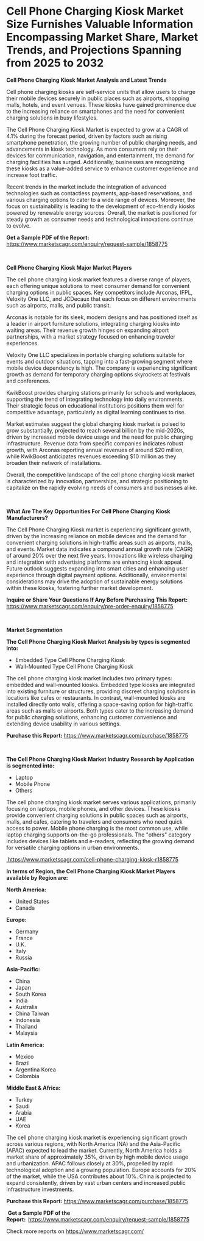 <p><h1>Cell Phone Charging Kiosk Market Size Furnishes Valuable Information Encompassing Market Share, Market Trends, and Projections Spanning from 2025 to 2032</h1></p><p><strong>Cell Phone Charging Kiosk Market Analysis and Latest Trends</strong></p>
<p><p>Cell phone charging kiosks are self-service units that allow users to charge their mobile devices securely in public places such as airports, shopping malls, hotels, and event venues. These kiosks have gained prominence due to the increasing reliance on smartphones and the need for convenient charging solutions in busy lifestyles. </p><p>The Cell Phone Charging Kiosk Market is expected to grow at a CAGR of 4.1% during the forecast period, driven by factors such as rising smartphone penetration, the growing number of public charging needs, and advancements in kiosk technology. As more consumers rely on their devices for communication, navigation, and entertainment, the demand for charging facilities has surged. Additionally, businesses are recognizing these kiosks as a value-added service to enhance customer experience and increase foot traffic.</p><p>Recent trends in the market include the integration of advanced technologies such as contactless payments, app-based reservations, and various charging options to cater to a wide range of devices. Moreover, the focus on sustainability is leading to the development of eco-friendly kiosks powered by renewable energy sources. Overall, the market is positioned for steady growth as consumer needs and technological innovations continue to evolve.</p></p>
<p><strong>Get a Sample PDF of the Report:&nbsp;</strong> <a href="https://www.marketscagr.com/enquiry/request-sample/1858775?utm_campaign=2269&utm_medium=2&utm_source=Github&utm_content=ia&utm_term=19022025&utm_id=cell-phone-charging-kiosk">https://www.marketscagr.com/enquiry/request-sample/1858775</a></p>
<p>&nbsp;</p>
<p><strong>Cell Phone Charging Kiosk Major Market Players</strong></p>
<p><p>The cell phone charging kiosk market features a diverse range of players, each offering unique solutions to meet consumer demand for convenient charging options in public spaces. Key competitors include Arconas, IFPL, Veloxity One LLC, and JCDecaux that each focus on different environments such as airports, malls, and public transit.</p><p>Arconas is notable for its sleek, modern designs and has positioned itself as a leader in airport furniture solutions, integrating charging kiosks into waiting areas. Their revenue growth hinges on expanding airport partnerships, with a market strategy focused on enhancing traveler experiences.</p><p>Veloxity One LLC specializes in portable charging solutions suitable for events and outdoor situations, tapping into a fast-growing segment where mobile device dependency is high. The company is experiencing significant growth as demand for temporary charging options skyrockets at festivals and conferences.</p><p>KwikBoost provides charging stations primarily for schools and workplaces, supporting the trend of integrating technology into daily environments. Their strategic focus on educational institutions positions them well for competitive advantage, particularly as digital learning continues to rise.</p><p>Market estimates suggest the global charging kiosk market is poised to grow substantially, projected to reach several billion by the mid-2020s, driven by increased mobile device usage and the need for public charging infrastructure. Revenue data from specific companies indicates robust growth, with Arconas reporting annual revenues of around $20 million, while KwikBoost anticipates revenues exceeding $10 million as they broaden their network of installations.</p><p>Overall, the competitive landscape of the cell phone charging kiosk market is characterized by innovation, partnerships, and strategic positioning to capitalize on the rapidly evolving needs of consumers and businesses alike.</p></p>
<p>&nbsp;</p>
<p><strong>What Are The Key Opportunities For Cell Phone Charging Kiosk Manufacturers?</strong></p>
<p><p>The Cell Phone Charging Kiosk market is experiencing significant growth, driven by the increasing reliance on mobile devices and the demand for convenient charging solutions in high-traffic areas such as airports, malls, and events. Market data indicates a compound annual growth rate (CAGR) of around 20% over the next five years. Innovations like wireless charging and integration with advertising platforms are enhancing kiosk appeal. Future outlook suggests expanding into smart cities and enhancing user experience through digital payment options. Additionally, environmental considerations may drive the adoption of sustainable energy solutions within these kiosks, fostering further market development.</p></p>
<p><strong>Inquire or Share Your Questions If Any Before Purchasing This Report:</strong> <a href="https://www.marketscagr.com/enquiry/pre-order-enquiry/1858775?utm_campaign=2269&utm_medium=2&utm_source=Github&utm_content=ia&utm_term=19022025&utm_id=cell-phone-charging-kiosk">https://www.marketscagr.com/enquiry/pre-order-enquiry/1858775</a></p>
<p>&nbsp;</p>
<p><strong>Market Segmentation</strong></p>
<p><strong>The Cell Phone Charging Kiosk Market Analysis by types is segmented into:</strong></p>
<p><ul><li>Embedded Type Cell Phone Charging Kiosk</li><li>Wall-Mounted Type Cell Phone Charging Kiosk</li></ul></p>
<p><p>The cell phone charging kiosk market includes two primary types: embedded and wall-mounted kiosks. Embedded type kiosks are integrated into existing furniture or structures, providing discreet charging solutions in locations like cafes or restaurants. In contrast, wall-mounted kiosks are installed directly onto walls, offering a space-saving option for high-traffic areas such as malls or airports. Both types cater to the increasing demand for public charging solutions, enhancing customer convenience and extending device usability in various settings.</p></p>
<p><strong>Purchase this Report:&nbsp;</strong><a href="https://www.marketscagr.com/purchase/1858775?utm_campaign=2269&utm_medium=2&utm_source=Github&utm_content=ia&utm_term=19022025&utm_id=cell-phone-charging-kiosk">https://www.marketscagr.com/purchase/1858775</a></p>
<p>&nbsp;</p>
<p><strong>The Cell Phone Charging Kiosk Market Industry Research by Application is segmented into:</strong></p>
<p><ul><li>Laptop</li><li>Mobile Phone</li><li>Others</li></ul></p>
<p><p>The cell phone charging kiosk market serves various applications, primarily focusing on laptops, mobile phones, and other devices. These kiosks provide convenient charging solutions in public spaces such as airports, malls, and cafes, catering to travelers and consumers who need quick access to power. Mobile phone charging is the most common use, while laptop charging supports on-the-go professionals. The "others" category includes devices like tablets and e-readers, reflecting the growing demand for versatile charging options in urban environments.</p></p>
<p><a href="https://www.marketscagr.com/cell-phone-charging-kiosk-r1858775?utm_campaign=2269&utm_medium=2&utm_source=Github&utm_content=ia&utm_term=19022025&utm_id=cell-phone-charging-kiosk">&nbsp;https://www.marketscagr.com/cell-phone-charging-kiosk-r1858775</a></p>
<p><strong>In terms of Region, the Cell Phone Charging Kiosk Market Players available by Region are:</strong></p>
<p>
    <p> <strong> North America: </strong>
        <ul>
            <li>United States</li>
            <li>Canada</li>
        </ul>
        </p> 
    <p> <strong> Europe: </strong>
        <ul>
            <li>Germany</li>
            <li>France</li>
            <li>U.K.</li>
            <li>Italy</li>
            <li>Russia</li>
        </ul>
        </p> 
    <p> <strong> Asia-Pacific: </strong>
        <ul>
            <li>China</li>
            <li>Japan</li>
            <li>South Korea</li>
            <li>India</li>
            <li>Australia</li>
            <li>China Taiwan</li>
            <li>Indonesia</li>
            <li>Thailand</li>
            <li>Malaysia</li>
        </ul>
        </p> 
    <p> <strong> Latin America: </strong>
        <ul>
            <li>Mexico</li>
            <li>Brazil</li>
            <li>Argentina Korea</li>
            <li>Colombia</li>
        </ul>
        </p> 
    <p> <strong> Middle East & Africa: </strong>
        <ul>
            <li>Turkey</li>
            <li>Saudi</li>
            <li>Arabia</li>
            <li>UAE</li>
            <li>Korea</li>
        </ul>
    </p>
    </p>
<p><p>The cell phone charging kiosk market is experiencing significant growth across various regions, with North America (NA) and the Asia-Pacific (APAC) expected to lead the market. Currently, North America holds a market share of approximately 35%, driven by high mobile device usage and urbanization. APAC follows closely at 30%, propelled by rapid technological adoption and a growing population. Europe accounts for 20% of the market, while the USA contributes about 10%. China is projected to expand consistently, driven by vast urban centers and increased public infrastructure investments.</p></p>
<p><strong>Purchase this Report: </strong><a href="https://www.marketscagr.com/purchase/1858775?utm_campaign=2269&utm_medium=2&utm_source=Github&utm_content=ia&utm_term=19022025&utm_id=cell-phone-charging-kiosk">https://www.marketscagr.com/purchase/1858775</a></p>
<p>&nbsp;<strong>Get a Sample PDF of the Report:&nbsp;&nbsp;</strong><a href="https://www.marketscagr.com/enquiry/request-sample/1858775?utm_campaign=2269&utm_medium=2&utm_source=Github&utm_content=ia&utm_term=19022025&utm_id=cell-phone-charging-kiosk">https://www.marketscagr.com/enquiry/request-sample/1858775</a></p>
<p><strong></strong></p>
<p>Check more reports on <a href="https://www.marketscagr.com/?utm_campaign=2269&utm_medium=2&utm_source=Github&utm_content=ia&utm_term=19022025&utm_id=cell-phone-charging-kiosk">https://www.marketscagr.com/</a></p>